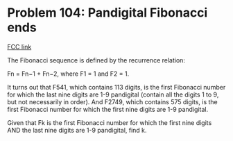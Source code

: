 # Problem 104: Pandigital Fibonacci ends

[FCC link](https://www.freecodecamp.org/learn/coding-interview-prep/project-euler/problem-104-pandigital-fibonacci-ends)

The Fibonacci sequence is defined by the recurrence relation:

Fn = Fn−1 + Fn−2, where F1 = 1 and F2 = 1.

It turns out that F541, which contains 113 digits, is the first Fibonacci number
for which the last nine digits are 1-9 pandigital (contain all the digits 1 to
9, but not necessarily in order). And F2749, which contains 575 digits, is the
first Fibonacci number for which the first nine digits are 1-9 pandigital.

Given that Fk is the first Fibonacci number for which the first nine digits AND
the last nine digits are 1-9 pandigital, find k.
